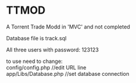# TTMOD
A Torrent Trade Modd in 'MVC' and not completed

Database file is track.sql

All three users with password: 123123

to use need to change: <br>
config/config.php //edit URL line <br>
app/Libs/Database.php //set database connection <br>
